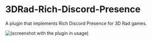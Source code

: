 # 3DRad-Rich-Discord-Presence
A plugin that implements Rich Discord Presence for 3D Rad games.

![(screenshot with the plugin in usage)](https://classdev.net/data/attachments/1LtUaU_kv76c.png)
